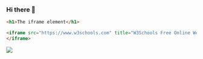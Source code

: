 ### Hi there 👋
```html
<h1>The iframe element</h1>

<iframe src="https://www.w3schools.com" title="W3Schools Free Online Web Tutorials">
</iframe>
```
![](https://ander1044.github.io/Terminal_Talk)
<!--
**ander1044/ander1044** is a ✨ _special_ ✨ repository because its `README.md` (this file) appears on your GitHub profile.

Here are some ideas to get you started:

- 🔭 I’m currently working on ...
- 🌱 I’m currently learning ...
- 👯 I’m looking to collaborate on ...
- 🤔 I’m looking for help with ...
- 💬 Ask me about ...
- 📫 How to reach me: ...
- 😄 Pronouns: ...
- ⚡ Fun fact: ...
-->
